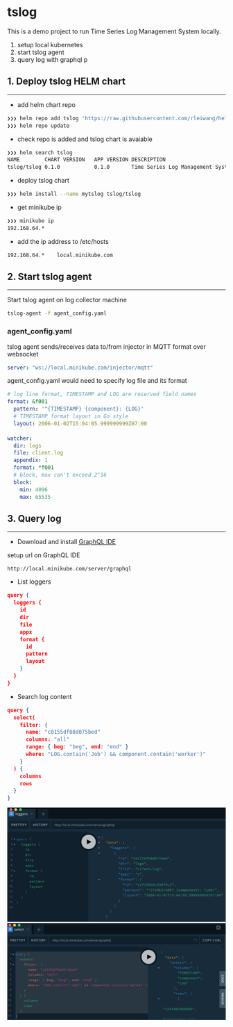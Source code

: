 # tslog
This is a demo project to run Time Series Log Management System locally.

1. setup local kubernetes 
2. start tslog agent
3. query log with graphql p

## 1. Deploy tslog HELM chart
--------------------------

* add helm chart repo
```sh
❯❯❯ helm repo add tslog 'https://raw.githubusercontent.com/rleiwang/helm-repo/master/'
❯❯❯ helm repo update
```
* check repo is added and tslog chart is avaiable
```sh
❯❯❯ helm search tslog
NAME       	CHART VERSION	APP VERSION	DESCRIPTION
tslog/tslog	0.1.0        	0.1.0      	Time Series Log Management System
```
* deploy tslog chart
```sh
❯❯❯ helm install --name mytslog tslog/tslog
```
* get minikube ip 
```sh
❯❯❯ minikube ip
192.168.64.*
```
* add the ip address to /etc/hosts
```sh
192.168.64.*    local.minikube.com
```

## 2. Start tslog agent
--------------------

Start tslog agent on log collector machine

```sh
tslog-agent -f agent_config.yaml
```

### agent_config.yaml

tslog agent sends/receives data to/from injector in MQTT format over websocket

```yaml
server: "ws://local.minikube.com/injector/mqtt"
```

agent_config.yaml would need to specify log file and its format

```yaml
# log line format, TIMESTAMP and LOG are reserved field names
format: &f001
  pattern: '^{TIMESTAMP} {component}: {LOG}'
  # TIMESTAMP format layout in Go style
  layout: 2006-01-02T15:04:05.999999999Z07:00

watcher:
  dir: logs
  file: client.log
  appendix: 1
  format: *f001
  # block, max can't exceed 2^16
  block:
    min: 4096
    max: 65535
```

## 3. Query log
--------------------

* Download and install [GraphQL IDE](https://github.com/prisma/graphql-playground)

setup url on GraphQL IDE
```url
http://local.minikube.com/server/graphql
```

* List loggers
```json
query {
  loggers {
    id
    dir
    file
    appx
    format {
      id
      pattern
      layout
    }
  }
}
```

* Search log content
```json
query {
  select(
    filter: {
      name: "c0155df08d075bed"
      columns: "all"
      range: { beg: "beg", end: "end" }
      where: "LOG.contain('Job') && component.contain('worker')"
    }
  ) {
    columns
    rows
  }
}
```
![alt text](https://github.com/rleiwang/tslog/raw/master/images/logger.png "list loggers")
![alt text](https://github.com/rleiwang/tslog/raw/master/images/content.png "select log content")
